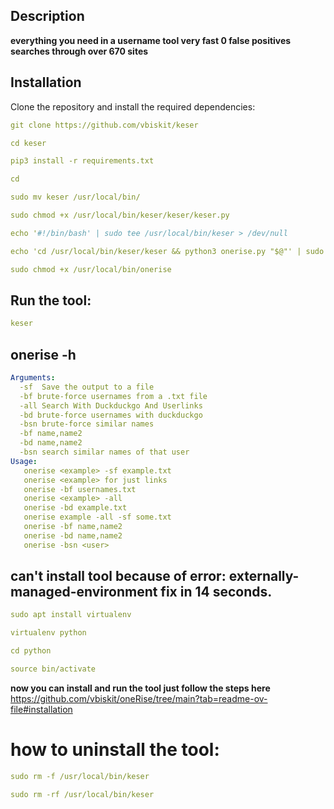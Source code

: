 ## Description
**everything you need in a username tool very fast 0 false positives searches through over 670 sites**

## Installation 
Clone the repository and install the required dependencies:  
```yaml
git clone https://github.com/vbiskit/keser

cd keser

pip3 install -r requirements.txt

cd

sudo mv keser /usr/local/bin/

sudo chmod +x /usr/local/bin/keser/keser/keser.py

echo '#!/bin/bash' | sudo tee /usr/local/bin/keser > /dev/null

echo 'cd /usr/local/bin/keser/keser && python3 onerise.py "$@"' | sudo tee -a /usr/local/bin/keser > /dev/null

sudo chmod +x /usr/local/bin/onerise
```
## Run the tool:
```yaml
keser
```
## onerise -h

```yaml
Arguments:
  -sf  Save the output to a file
  -bf brute-force usernames from a .txt file
  -all Search With Duckduckgo And Userlinks
  -bd brute-force usernames with duckduckgo
  -bsn brute-force similar names 
  -bf name,name2
  -bd name,name2
  -bsn search similar names of that user
Usage:
   onerise <example> -sf example.txt
   onerise <example> for just links
   onerise -bf usernames.txt
   onerise <example> -all
   onerise -bd example.txt
   onerise example -all -sf some.txt
   onerise -bf name,name2
   onerise -bd name,name2
   onerise -bsn <user>
```
## can't install tool because of error: externally-managed-environment fix in 14 seconds.
```yaml
sudo apt install virtualenv

virtualenv python

cd python

source bin/activate
```
**now you can install and run the tool just follow the steps here**
https://github.com/vbiskit/oneRise/tree/main?tab=readme-ov-file#installation

# how to uninstall the tool:
```yaml
sudo rm -f /usr/local/bin/keser

sudo rm -rf /usr/local/bin/keser
